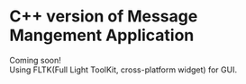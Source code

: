 # C++ version of Message Mangement Application
Coming soon! </br>
Using FLTK(Full Light ToolKit, cross-platform widget) for GUI. </br>

